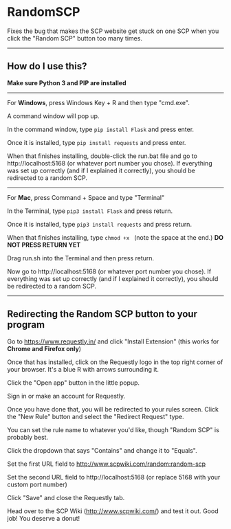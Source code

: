 # RandomSCP
Fixes the bug that makes the SCP website get stuck on one SCP when you click the "Random SCP" button too many times.

<hr></hr>

## How do I use this?

**Make sure Python 3 and PIP are installed**

<hr></hr>

For **Windows**, press Windows Key + R and then type "cmd.exe".

A command window will pop up.

In the command window, type `pip install Flask` and press enter.

Once it is installed, type `pip install requests` and press enter.

When that finishes installing, double-click the run.bat file and go to http://localhost:5168 (or whatever port number you chose). If everything was set up correctly (and if I explained it correctly), you should be redirected to a random SCP.

<hr></hr>

For **Mac**, press Command + Space and type "Terminal"

In the Terminal, type `pip3 install Flask` and press return.

Once it is installed, type `pip3 install requests` and press return.

When that finishes installing, type `chmod +x ` (note the space at the end.) **DO NOT PRESS RETURN YET**

Drag run.sh into the Terminal and then press return.

Now go to http://localhost:5168 (or whatever port number you chose). If everything was set up correctly (and if I explained it correctly), you should be redirected to a random SCP.

<hr></hr>

## Redirecting the Random SCP button to your program

Go to https://www.requestly.in/ and click "Install Extension" (this works for **Chrome and Firefox only**)

Once that has installed, click on the Requestly logo in the top right corner of your browser. It's a blue R with arrows surrounding it.

Click the "Open app" button in the little popup.

Sign in or make an account for Requestly.

Once you have done that, you will be redirected to your rules screen. Click the "New Rule" button and select the "Redirect Request" type.

You can set the rule name to whatever you'd like, though "Random SCP" is probably best.

Click the dropdown that says "Contains" and change it to "Equals".

Set the first URL field to http://www.scpwiki.com/random:random-scp

Set the second URL field to http://localhost:5168 (or replace 5168 with your custom port number)

Click "Save" and close the Requestly tab.

Head over to the SCP Wiki (http://www.scpwiki.com/) and test it out. Good job! You deserve a donut!
